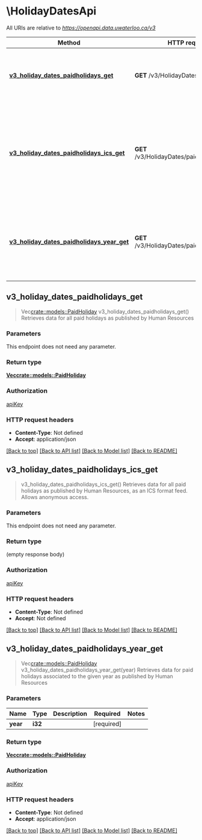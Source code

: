 # \HolidayDatesApi

All URIs are relative to *https://openapi.data.uwaterloo.ca/v3*

Method | HTTP request | Description
------------- | ------------- | -------------
[**v3_holiday_dates_paidholidays_get**](HolidayDatesApi.md#v3_holiday_dates_paidholidays_get) | **GET** /v3/HolidayDates/paidholidays | Retrieves data for all paid holidays as published by Human Resources
[**v3_holiday_dates_paidholidays_ics_get**](HolidayDatesApi.md#v3_holiday_dates_paidholidays_ics_get) | **GET** /v3/HolidayDates/paidholidays/ics | Retrieves data for all paid holidays as published by Human Resources, as an ICS format feed. Allows anonymous access.
[**v3_holiday_dates_paidholidays_year_get**](HolidayDatesApi.md#v3_holiday_dates_paidholidays_year_get) | **GET** /v3/HolidayDates/paidholidays/{year} | Retrieves data for paid holidays associated to the given year as published by Human Resources



## v3_holiday_dates_paidholidays_get

> Vec<crate::models::PaidHoliday> v3_holiday_dates_paidholidays_get()
Retrieves data for all paid holidays as published by Human Resources

### Parameters

This endpoint does not need any parameter.

### Return type

[**Vec<crate::models::PaidHoliday>**](PaidHoliday.md)

### Authorization

[apiKey](../README.md#apiKey)

### HTTP request headers

- **Content-Type**: Not defined
- **Accept**: application/json

[[Back to top]](#) [[Back to API list]](../README.md#documentation-for-api-endpoints) [[Back to Model list]](../README.md#documentation-for-models) [[Back to README]](../README.md)


## v3_holiday_dates_paidholidays_ics_get

> v3_holiday_dates_paidholidays_ics_get()
Retrieves data for all paid holidays as published by Human Resources, as an ICS format feed. Allows anonymous access.

### Parameters

This endpoint does not need any parameter.

### Return type

 (empty response body)

### Authorization

[apiKey](../README.md#apiKey)

### HTTP request headers

- **Content-Type**: Not defined
- **Accept**: Not defined

[[Back to top]](#) [[Back to API list]](../README.md#documentation-for-api-endpoints) [[Back to Model list]](../README.md#documentation-for-models) [[Back to README]](../README.md)


## v3_holiday_dates_paidholidays_year_get

> Vec<crate::models::PaidHoliday> v3_holiday_dates_paidholidays_year_get(year)
Retrieves data for paid holidays associated to the given year as published by Human Resources

### Parameters


Name | Type | Description  | Required | Notes
------------- | ------------- | ------------- | ------------- | -------------
**year** | **i32** |  | [required] |

### Return type

[**Vec<crate::models::PaidHoliday>**](PaidHoliday.md)

### Authorization

[apiKey](../README.md#apiKey)

### HTTP request headers

- **Content-Type**: Not defined
- **Accept**: application/json

[[Back to top]](#) [[Back to API list]](../README.md#documentation-for-api-endpoints) [[Back to Model list]](../README.md#documentation-for-models) [[Back to README]](../README.md)
